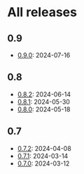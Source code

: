 # All releases

## 0.9

* [0.9.0](/release-notes/release-0-9-0.md): 2024-07-16

## 0.8

* [0.8.2](/release-notes/release-0-8-2.md): 2024-06-14
* [0.8.1](/release-notes/release-0-8-1.md): 2024-05-30
* [0.8.0](/release-notes/release-0-8-0.md): 2024-05-18

## 0.7

* [0.7.2](/release-notes/release-0-7-2.md): 2024-04-08
* [0.7.1](/release-notes/release-0-7-1.md): 2024-03-14
* [0.7.0](/release-notes/release-0-7-0.md): 2024-03-12
